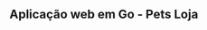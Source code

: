 ## Aplicação web em Go - Pets Loja

<!--
**_Documentação_** :books:

_Arquivos .html_

- Para melhorar a aparência do template utilizei o framework bootstrap via CDN

_main.go_

- Ouve e responde requisições - func http.ListenAndServe(addr string, handler http.Handler) error
- Retorna os templates - func Must(t *Template, err error) *Template
- Rotas (requisição/resposta) - http.HandleFunc(pattern string, handler func(http.ResponseWriter, \*http.Request))

_Obs:_ :eyes:

- Para executar o index.html foi embedado código go no inicio e no final da mesma.

  Ex:
  {{define "Index"}}
  <bloco html>
  {{end}} -->
